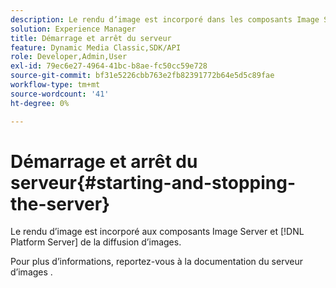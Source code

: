 ```yaml
---
description: Le rendu d’image est incorporé dans les composants Image Server et  [!DNL Platform Server] du serveur d’images.
solution: Experience Manager
title: Démarrage et arrêt du serveur
feature: Dynamic Media Classic,SDK/API
role: Developer,Admin,User
exl-id: 79ec6e27-4964-41bc-b8ae-fc50cc59e728
source-git-commit: bf31e5226cbb763e2fb82391772b64e5d5c89fae
workflow-type: tm+mt
source-wordcount: '41'
ht-degree: 0%

---
```


# Démarrage et arrêt du serveur{#starting-and-stopping-the-server}

Le rendu d’image est incorporé aux composants Image Server et [!DNL Platform Server] de la diffusion d’images.

Pour plus d’informations, reportez-vous à la documentation du serveur d’images .
